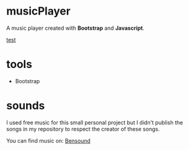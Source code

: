 # musicPlayer

A music player created with **Bootstrap** and **Javascript**.

[test](https://serene-pike-38d6ca.netlify.app/)



# tools
- Bootstrap 

# sounds
I used free music for this small personal project but
I didn't publish the songs in my repository to respect the creator of these songs.

You can find music on: [Bensound](https://www.bensound.com/royalty-free-music/2)






